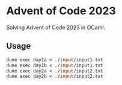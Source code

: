# Advent of Code 2023

Solving Advent of Code 2023 in OCaml.

## Usage

```ocaml
dune exec day1a < ./input/input1.txt
dune exec day1b < ./input/input1.txt
dune exec day2a < ./input/input2.txt
dune exec day2b < ./input/input2.txt
```
